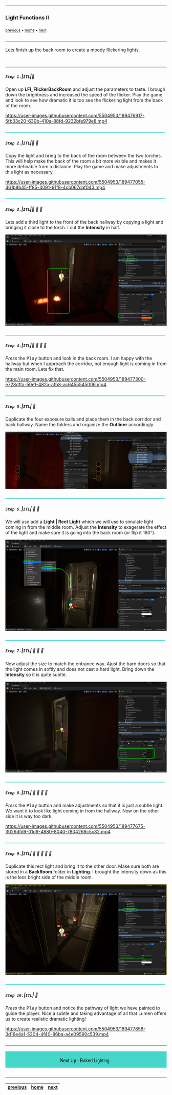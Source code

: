 ![](../images/line3.png)

### Light Functions II

<sub>[previous](../light-functions/README.md#user-content-light-functions) • [home](../README.md#user-content-ue5-lighting) • [next](../baked-lighting/README.md#user-content-baked-lighting)</sub>

![](../images/line3.png)

Lets finish up the back room to create a moody flickering lights.

<br>

---


##### `Step 1.`\|`ITL`|:small_blue_diamond:

Open up **LFI_FlickerBackRoom** and adjust the parameters to taste.  I brough down the brightness and increased the speed of the flicker. Play the game and look to see how dramatic it is too see the flickering light from the back of the room.

https://user-images.githubusercontent.com/5504953/189476917-5fb33c20-630b-410a-88fd-9232bfe979e8.mp4

![](../images/line2.png)

##### `Step 2.`\|`ITL`|:small_blue_diamond: :small_blue_diamond: 

Copy the light and bring to the back of the room between the two torches.  This will help make the back of the room a bit more visible and makes it more definable from a distance. Play the game and make adjustments to this light as necessary.

https://user-images.githubusercontent.com/5504953/189477055-461b8b45-ff85-4091-91f8-4cb067daf043.mp4

![](../images/line2.png)

##### `Step 3.`\|`ITL`|:small_blue_diamond: :small_blue_diamond: :small_blue_diamond:

Lets add a third light to the front of the back hallway by copying a light and bringing it close to the torch.  I cut the **Intensity** in half.

![alt_text](images/thirdLight.png)

![](../images/line2.png)

##### `Step 4.`\|`ITL`|:small_blue_diamond: :small_blue_diamond: :small_blue_diamond: :small_blue_diamond:

*Press* the <kbd>Play</kbd> button and look in the back room.  I am happy with the hallway but when I approach the corridor, not enough light is coming in from the main room.  Lets fix that.

https://user-images.githubusercontent.com/5504953/189477300-e728dffa-50e1-482a-afb8-ac6455545006.mp4


![](../images/line2.png)

##### `Step 5.`\|`ITL`| :small_orange_diamond:

Duplicate the four exposure balls and place them in the back corridor and back hallway.  Name the folders and organize the **Outliner** accordingly.

![duplicate the four exposure balls twice](images/dupeExposureBalls.png)

![](../images/line2.png)

##### `Step 6.`\|`ITL`| :small_orange_diamond: :small_blue_diamond:

We will use add a **Light | Rect Light** which we will use to simulate light coming in from the middle room.  Adjust the **Intensity** to exagerate the effect of the light and make sure it is going into the back room (or flip it 180°).

![add rect light](images/addRectLight.png)

![](../images/line2.png)

##### `Step 7.`\|`ITL`| :small_orange_diamond: :small_blue_diamond: :small_blue_diamond:

Now adjust the size to match the entrance way.  Ajust the barn doors so that the light comes in softly  and does not cast a hard light.  Bring down the **Intensity** so it is quite subtle.

![adjust light settings](images/adjustSizeIntensity.png)

![](../images/line2.png)

##### `Step 8.`\|`ITL`| :small_orange_diamond: :small_blue_diamond: :small_blue_diamond: :small_blue_diamond:

*Press* the <kbd>Play</kbd> button and make adjustments so that it is just a subtle light.  We want it to look like light coming in from the hallway.  Now on the other side it is way too dark.

https://user-images.githubusercontent.com/5504953/189477675-3026dfd9-01d9-4880-8040-7804268c5c82.mp4

![](../images/line2.png)

##### `Step 9.`\|`ITL`| :small_orange_diamond: :small_blue_diamond: :small_blue_diamond: :small_blue_diamond: :small_blue_diamond:

Duplicate this rect light and bring it to the other door.  Make sure both are stored in a **BackRoom** folder in **Lighting**.  I brought the intensity down as this is the less bright side of the middle room.

![duplicate rect light](images/dupeAndCopy.png)

![](../images/line2.png)

##### `Step 10.`\|`ITL`| :large_blue_diamond:

*Press* the <kbd>Play</kbd> button and notice the pathway of light we have painted to guide the player.  Nice a subtle and taking advantage of all that Lumen offers us to create realistic dramatic lighting!

https://user-images.githubusercontent.com/5504953/189477858-3d16e4a1-5304-4f40-86ba-a4e09590c539.mp4

![](../images/line.png)

<!-- <img src="https://via.placeholder.com/1000x100/45D7CA/000000/?text=Next Up - Baked Lighting"> -->
![next up next tile](images/banner.png)

![](../images/line.png)

| [previous](../light-functions/README.md#user-content-light-functions)| [home](../README.md#user-content-ue5-lighting) | [next](../baked-lighting/README.md#user-content-baked-lighting)|
|---|---|---|
